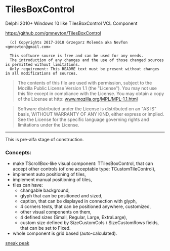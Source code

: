 # TilesBoxControl
Delphi 2010+ Windows 10 like TilesBoxControl VCL Component

https://github.com/gmnevton/TilesBoxControl

```
  (c) Copyrights 2017-2018 Grzegorz Molenda aka NevTon <gmnevton@gmail.com>
  
  This software source is free and can be used for any needs. 
  The introduction of any changes and the use of those changed sources is permitted without limitations. 
  Only requirement: This README text must be present without changes in all modifications of sources.
```  

  > The contents of this file are used with permission, 
  > subject to the Mozilla Public License Version 1.1 (the "License"). 
  > You may not use this file except in compliance with the License. 
  > You may obtain a copy of the License at http: www.mozilla.org/MPL/MPL-1.1.html

  > Software distributed under the License is distributed on an "AS IS" basis, 
  > WITHOUT WARRANTY OF ANY KIND, either express or implied. 
  > See the License for the specific language governing rights and limitations under the License.

-----

This is pre-alfa stage of construction.

### Concepts:
  - make TScrollBox-like visual component: TTilesBoxControl, 
    that can accept other controls (of one acceptable type: TCustomTileControl),
  - implement auto positioning of tiles,
  - implement manual positioning of tiles,
  - tiles can have:
    - changable background,
    - glyph that can be positioned and sized,
    - caption, that can be displayed in connection with glyph,
    - 4 corners texts, that can be positioned anywhere, customized,
    - other visual components on them,
    - 4 defined sizes (Small, Regular, Large, ExtraLarge),
    - custom size defined by SizeCustomCols / SizeCustomRows fields, that can be set to Fixed.
  - whole component is grid based (auto-calculated).

[sneak peak](./tiles_box_control_alfa.png)
